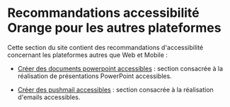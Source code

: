 # Recommandations accessibilité Orange pour les autres plateformes

<script>$(document).ready(function () {
    setBreadcrumb([{"label":"Présentation"}]);
});</script>

Cette section du site contient des recommandations d'accessibilité concernant les plateformes autres que Web et Mobile :

- [Créer des documents powerpoint accessibles](./powerpoint.html) : section consacrée à la réalisation de présentations PowerPoint accessibles.

- [Créer des pushmail accessibles](./pushmail.html) : section consacrée à la réalisation d'emails accessibles.


&nbsp;
<!--  This file is part of a11y-guidelines | Our vision of mobile & web accessibility guidelines and best practices, with valid/invalid examples.
 Copyright (C) 2016  Orange SA
 See the Creative Commons Legal Code Attribution-ShareAlike 3.0 Unported License for more details (LICENSE file). -->